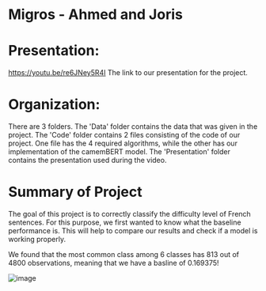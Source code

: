 # Migros - Ahmed and Joris

# Presentation:
https://youtu.be/re6JNey5R4I
The link to our presentation for the project.

# Organization:

There are 3 folders. 
The 'Data' folder contains the data that was given in the project.
The 'Code' folder contains 2 files consisting of the code of our project. One file has the 4 required algorithms, while the other has our implementation of the camemBERT model.
The 'Presentation' folder contains the presentation used during the video.
 
# Summary of Project

The goal of this project is to correctly classify the difficulty level of French sentences. For this purpose, we first wanted to know what the baseline performance is. This will help to compare our results and check if a model is working properly.

We found that the most common class among 6 classes has 813 out of 4800 observations, meaning that we have a basline of 0.169375!

![image](https://user-images.githubusercontent.com/114418721/209132572-09dacff0-5413-444d-8cb1-7e61d2715bfa.png)
